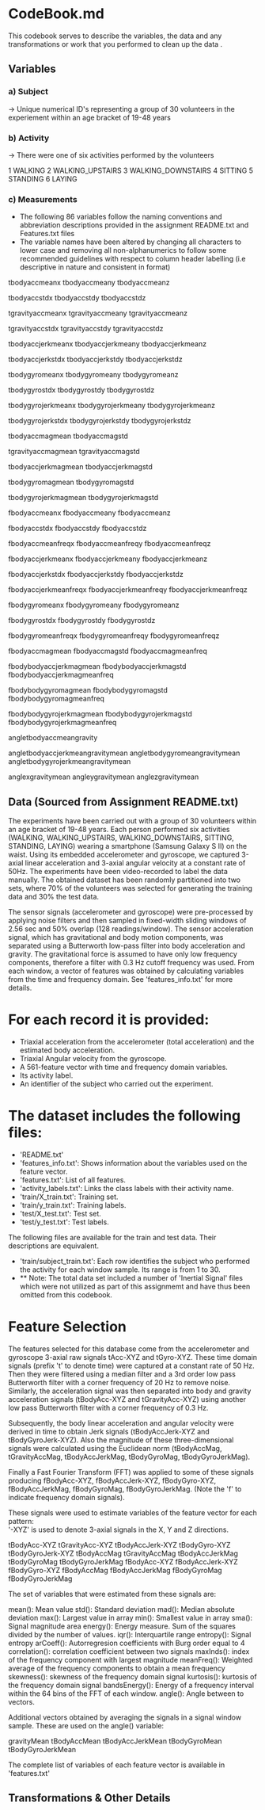 # CodeBook.md

This codebook serves to describe the variables, the data and any transformations or work that you performed to clean up the data .

## Variables 

### a) Subject

->  Unique numerical ID's representing a group of 30 volunteers in the experiement within an age bracket of 19-48 years

### b) Activity 

-> There were one of six activities performed by the volunteers

1 WALKING
2 WALKING_UPSTAIRS
3 WALKING_DOWNSTAIRS
4 SITTING
5 STANDING
6 LAYING

### c) Measurements

- The following 86 variables follow the naming conventions and abbreviation descriptions provided in the assignment README.txt and Features.txt files
- The variable names have been altered by changing all characters to lower case and removing all non-alphanumerics to follow some recommended guidelines with respect to column header labelling (i.e descriptive in nature and consistent in format) 


tbodyaccmeanx
tbodyaccmeany
tbodyaccmeanz

tbodyaccstdx
tbodyaccstdy
tbodyaccstdz

tgravityaccmeanx
tgravityaccmeany
tgravityaccmeanz

tgravityaccstdx
tgravityaccstdy
tgravityaccstdz

tbodyaccjerkmeanx
tbodyaccjerkmeany
tbodyaccjerkmeanz

tbodyaccjerkstdx
tbodyaccjerkstdy
tbodyaccjerkstdz

tbodygyromeanx
tbodygyromeany
tbodygyromeanz

tbodygyrostdx
tbodygyrostdy
tbodygyrostdz

tbodygyrojerkmeanx
tbodygyrojerkmeany
tbodygyrojerkmeanz

tbodygyrojerkstdx
tbodygyrojerkstdy
tbodygyrojerkstdz

tbodyaccmagmean
tbodyaccmagstd

tgravityaccmagmean
tgravityaccmagstd

tbodyaccjerkmagmean
tbodyaccjerkmagstd

tbodygyromagmean
tbodygyromagstd

tbodygyrojerkmagmean
tbodygyrojerkmagstd

fbodyaccmeanx
fbodyaccmeany
fbodyaccmeanz

fbodyaccstdx
fbodyaccstdy
fbodyaccstdz

fbodyaccmeanfreqx
fbodyaccmeanfreqy
fbodyaccmeanfreqz

fbodyaccjerkmeanx
fbodyaccjerkmeany
fbodyaccjerkmeanz

fbodyaccjerkstdx
fbodyaccjerkstdy
fbodyaccjerkstdz

fbodyaccjerkmeanfreqx
fbodyaccjerkmeanfreqy
fbodyaccjerkmeanfreqz

fbodygyromeanx
fbodygyromeany
fbodygyromeanz

fbodygyrostdx
fbodygyrostdy
fbodygyrostdz

fbodygyromeanfreqx
fbodygyromeanfreqy
fbodygyromeanfreqz

fbodyaccmagmean
fbodyaccmagstd
fbodyaccmagmeanfreq

fbodybodyaccjerkmagmean
fbodybodyaccjerkmagstd
fbodybodyaccjerkmagmeanfreq

fbodybodygyromagmean
fbodybodygyromagstd
fbodybodygyromagmeanfreq

fbodybodygyrojerkmagmean
fbodybodygyrojerkmagstd
fbodybodygyrojerkmagmeanfreq

angletbodyaccmeangravity

angletbodyaccjerkmeangravitymean
angletbodygyromeangravitymean
angletbodygyrojerkmeangravitymean

anglexgravitymean
angleygravitymean
anglezgravitymean






## Data (Sourced from Assignment README.txt)

The experiments have been carried out with a group of 30 volunteers within an age bracket of 19-48 years. Each person performed six activities (WALKING, WALKING_UPSTAIRS, WALKING_DOWNSTAIRS, SITTING, STANDING, LAYING) wearing a smartphone (Samsung Galaxy S II) on the waist. Using its embedded accelerometer and gyroscope, we captured 3-axial linear acceleration and 3-axial angular velocity at a constant rate of 50Hz. The experiments have been video-recorded to label the data manually. The obtained dataset has been randomly partitioned into two sets, where 70% of the volunteers was selected for generating the training data and 30% the test data. 

The sensor signals (accelerometer and gyroscope) were pre-processed by applying noise filters and then sampled in fixed-width sliding windows of 2.56 sec and 50% overlap (128 readings/window). The sensor acceleration signal, which has gravitational and body motion components, was separated using a Butterworth low-pass filter into body acceleration and gravity. The gravitational force is assumed to have only low frequency components, therefore a filter with 0.3 Hz cutoff frequency was used. From each window, a vector of features was obtained by calculating variables from the time and frequency domain. See 'features_info.txt' for more details. 

For each record it is provided:
======================================

- Triaxial acceleration from the accelerometer (total acceleration) and the estimated body acceleration.
- Triaxial Angular velocity from the gyroscope. 
- A 561-feature vector with time and frequency domain variables. 
- Its activity label. 
- An identifier of the subject who carried out the experiment.

The dataset includes the following files:
=========================================

- 'README.txt'
- 'features_info.txt': Shows information about the variables used on the feature vector.
- 'features.txt': List of all features.
- 'activity_labels.txt': Links the class labels with their activity name.
- 'train/X_train.txt': Training set.
- 'train/y_train.txt': Training labels.
- 'test/X_test.txt': Test set.
- 'test/y_test.txt': Test labels.

The following files are available for the train and test data. Their descriptions are equivalent. 

- 'train/subject_train.txt': Each row identifies the subject who performed the activity for each window sample. Its range is from 1 to 30. 
- ** Note: The total data set included a number of 'Inertial Signal' files which were not utilized as part of this assignmemt and have thus been omitted from this codebook.


Feature Selection 
=================

The features selected for this database come from the accelerometer and gyroscope 3-axial raw signals tAcc-XYZ and tGyro-XYZ. These time domain signals (prefix 't' to denote time) were captured at a constant rate of 50 Hz. Then they were filtered using a median filter and a 3rd order low pass Butterworth filter with a corner frequency of 20 Hz to remove noise. Similarly, the acceleration signal was then separated into body and gravity acceleration signals (tBodyAcc-XYZ and tGravityAcc-XYZ) using another low pass Butterworth filter with a corner frequency of 0.3 Hz. 

Subsequently, the body linear acceleration and angular velocity were derived in time to obtain Jerk signals (tBodyAccJerk-XYZ and tBodyGyroJerk-XYZ). Also the magnitude of these three-dimensional signals were calculated using the Euclidean norm (tBodyAccMag, tGravityAccMag, tBodyAccJerkMag, tBodyGyroMag, tBodyGyroJerkMag). 

Finally a Fast Fourier Transform (FFT) was applied to some of these signals producing fBodyAcc-XYZ, fBodyAccJerk-XYZ, fBodyGyro-XYZ, fBodyAccJerkMag, fBodyGyroMag, fBodyGyroJerkMag. (Note the 'f' to indicate frequency domain signals). 

These signals were used to estimate variables of the feature vector for each pattern:  
'-XYZ' is used to denote 3-axial signals in the X, Y and Z directions.

tBodyAcc-XYZ
tGravityAcc-XYZ
tBodyAccJerk-XYZ
tBodyGyro-XYZ
tBodyGyroJerk-XYZ
tBodyAccMag
tGravityAccMag
tBodyAccJerkMag
tBodyGyroMag
tBodyGyroJerkMag
fBodyAcc-XYZ
fBodyAccJerk-XYZ
fBodyGyro-XYZ
fBodyAccMag
fBodyAccJerkMag
fBodyGyroMag
fBodyGyroJerkMag

The set of variables that were estimated from these signals are: 

mean(): Mean value
std(): Standard deviation
mad(): Median absolute deviation 
max(): Largest value in array
min(): Smallest value in array
sma(): Signal magnitude area
energy(): Energy measure. Sum of the squares divided by the number of values. 
iqr(): Interquartile range 
entropy(): Signal entropy
arCoeff(): Autorregresion coefficients with Burg order equal to 4
correlation(): correlation coefficient between two signals
maxInds(): index of the frequency component with largest magnitude
meanFreq(): Weighted average of the frequency components to obtain a mean frequency
skewness(): skewness of the frequency domain signal 
kurtosis(): kurtosis of the frequency domain signal 
bandsEnergy(): Energy of a frequency interval within the 64 bins of the FFT of each window.
angle(): Angle between to vectors.

Additional vectors obtained by averaging the signals in a signal window sample. These are used on the angle() variable:

gravityMean
tBodyAccMean
tBodyAccJerkMean
tBodyGyroMean
tBodyGyroJerkMean

The complete list of variables of each feature vector is available in 'features.txt'



## Transformations & Other Details



